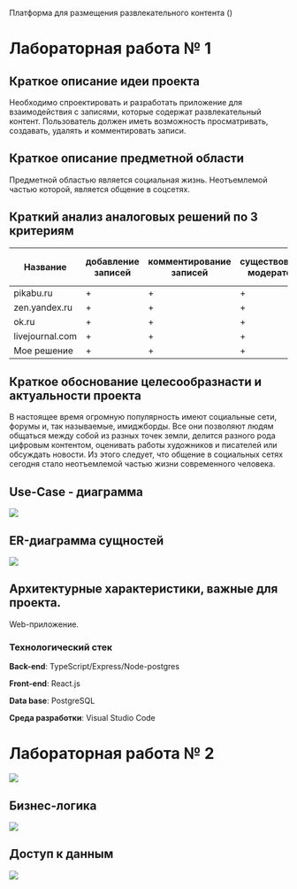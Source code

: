  Платформа для размещения развлекательного контента ()

# Лабораторная работа № 1

## Краткое описание идеи проекта


Необходимо спроектировать и разработать приложение для взаимодействия с записями, которые содержат развлекательный контент. Пользователь должен иметь возможность просматривать, создавать, удалять и комментировать записи.

## Краткое описание предметной области

Предметной областью является социальная жизнь. Неотъемлемой частью которой, является общение в соцсетях.

## Краткий анализ аналоговых решений по 3 критериям

| Название | добавление записей | комментирование записей | существование модератора | возможность ставить "лайки" |
|-----|----|-----|----|----|
| pikabu.ru | + | + | + | + |
| zen.yandex.ru | + | + | + | + |
| ok.ru | + | + | + | + |
| livejournal.com | + | + | + | + |
| Мое решение | + | + | + | - |

## Краткое обоснование целесообразнасти и актуальности проекта


В настоящее время огромную популярность имеют социальные сети,
форумы и, так называемые, имиджборды. Все они позволяют людям общаться
между собой из разных точек земли, делится разного рода цифровым
контентом, оценивать работы художников и писателей или обсуждать новости.
Из этого следует, что общение в социальных сетях сегодня стало неотъемлемой
частью жизни современного человека.

## Use-Case - диаграмма

![](img/usecase.svg)

## ER-диаграмма сущностей

![](img/entryrelationship.svg)

## Архитектурные характеристики, важные для проекта.

Web-приложение.

### Технологический стек

**Back-end**:  TypeScript/Express/Node-postgres

**Front-end**: React.js

**Data base**: PostgreSQL

**Среда разработки**: Visual Studio Code


# Лабораторная работа № 2

![](img/uml.svg)

## Бизнес-логика

![](img/bl.svg)

## Доступ к данным

![](img/DAL.svg)